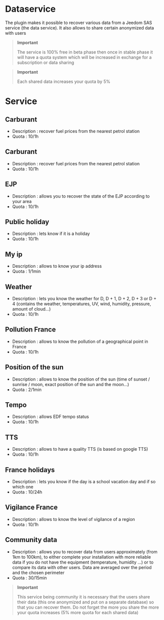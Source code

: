 # Dataservice

The plugin makes it possible to recover various data from a Jeedom SAS service (the data service). It also allows to share certain anonymized data with users

>**Important**
>
> The service is 100% free in beta phase then once in stable phase it will have a quota system which will be increased in exchange for a subscription or data sharing

>**Important**
>
>Each shared data increases your quota by 5%

# Service

## Carburant

- Description : recover fuel prices from the nearest petrol station
- Quota : 10/1h

## Carburant

- Description : recover fuel prices from the nearest petrol station
- Quota : 10/1h

## EJP

- Description : allows you to recover the state of the EJP according to your area
- Quota : 10/1h

## Public holiday

- Description : lets know if it is a holiday
- Quota : 10/1h

## My ip

- Description : allows to know your ip address
- Quota : 1/1min

## Weather

- Description : lets you know the weather for D, D + 1, D + 2, D + 3 or D + 4 (contains the weather, temperatures, UV, wind, humidity, pressure, amount of cloud...)
- Quota : 10/1h

## Pollution France

- Description : allows to know the pollution of a geographical point in France
- Quota : 10/1h

## Position of the sun

- Description : allows to know the position of the sun (time of sunset / sunrise / moon, exact position of the sun and the moon...)
- Quota : 2/1min

## Tempo

- Description : allows EDF tempo status
- Quota : 10/1h

## TTS

- Description : allows to have a quality TTS (is based on google TTS)
- Quota : 10/1h

## France holidays

- Description : lets you know if the day is a school vacation day and if so which one
- Quota : 10/24h

## Vigilance France

- Description : allows to know the level of vigilance of a region
- Quota : 10/1h

## Community data

- Description : allows you to recover data from users approximately (from 1km to 100km), to either complete your installation with more reliable data if you do not have the equipment (temperature, humidity ...) or to compare its data with other users. Data are averaged over the period and the chosen perimeter
- Quota : 30/15min

>**Important**
>
>This service being community it is necessary that the users share their data (this one anonymized and put on a separate database) so that you can recover them. Do not forget the more you share the more your quota increases (5% more quota for each shared data)
